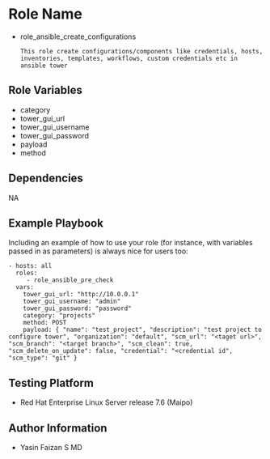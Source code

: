 Role Name
=========

- role_ansible_create_configurations

      This role create configurations/components like credentials, hosts, inventories, templates, workflows, custom credentials etc in ansible tower

Role Variables
--------------

- category
- tower_gui_url
- tower_gui_username
- tower_gui_password
- payload
- method

Dependencies
------------

NA

Example Playbook
----------------

Including an example of how to use your role (for instance, with variables passed in as parameters) is always nice for users too:

    - hosts: all
      roles:
         - role_ansible_pre_check
      vars:
        tower_gui_url: "http://10.0.0.1"
        tower_gui_username: "admin"
        tower_gui_password: "password"
        category: "projects"
        method: POST
        payload: { "name": "test_project", "description": "test project to configure tower", "organization": "default", "scm_url": "<taget url>", "scm_branch": "<target branch>", "scm_clean": true, "scm_delete_on_update": false, "credential": "<credential id", "scm_type": "git" }
Testing Platform
----------------

- Red Hat Enterprise Linux Server release 7.6 (Maipo)

Author Information
------------------

- Yasin Faizan S MD
